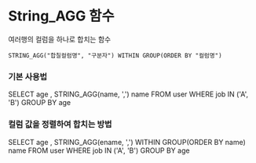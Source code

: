 
# String_AGG 함수

여러행의 컬럼을 하나로 합치는 함수

`STRING_AGG("합칠컬럼명", "구분자") WITHIN GROUP(ORDER BY "컬럼명")`


### 기본 사용법
SELECT age
     , STRING_AGG(name, ',') name
  FROM user
 WHERE job IN ('A', 'B')
 GROUP BY age
 

### 컬럼 값을 정렬하여 합치는 방법
SELECT age
     , STRING_AGG(ename, ',') WITHIN GROUP(ORDER BY name) name
  FROM user
 WHERE job IN ('A', 'B')
 GROUP BY age